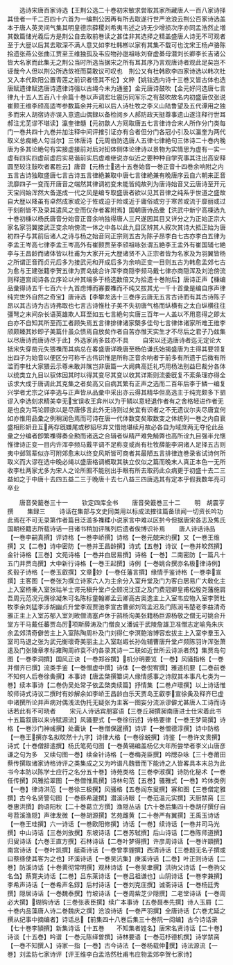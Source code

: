 <!-- { "loadSidebar": true } -->
　　选诗宋唐百家诗选【王荆公选二十巻初宋敏求尝取其家所藏唐人一百八家诗择其佳者一千二百四十六首为一编荆公因再有所去取遂行世严沧浪云荆公百家诗选盖本于唐人英灵间气集其明皇德宗薛稷刘希夷韦述之诗无少增损次序亦同孟浩然止増其数篇储光羲后方是荆公自去取前巻读之甚佳非其选择之精盖盛唐人诗无不可观者至于大歴以后其去取深不满人意又如李杜韩栁以家有其集不载可也沈宋王杨卢骆陈拾遗张燕公张曲江贾至王维独孤及韦应物孙逖祖咏刘眘虚綦母潜刘长卿李长吉诸公皆大名家而此集无之荆公当时所选当据宋之所有耳其序乃言观唐诗者观此足矣岂不诬哉今人但以荆公所选敛袵而莫敢议可叹也　荆公又有杜韩欧李四家诗选以韩次杜又入本代欧阳公置青莲之前识者怪其不伦】文粹【姚铉选内诗十三巻又皆古体也选唐赋遗律赋选唐诗遗律诗强以古绳今未为通鉴】金元唐诗鼓吹【金元好问选唐七言律九十五人五百八十余篇十巻以声调宏壮震厉同军乐之有鼓吹故名内初盛唐仅张说崔颢王维李颀高适岑参数篇余并元和以后人诗杜牧之李义山陆鲁望及五代谭用之独多而宋人胡宿诗亦误入意遗山偶録以备检阅乡人郝防政天挺尊事遗山遂注释行世耳郝注尤芜谬不堪读】瀛奎律髓【元初歙人方囘取唐五七言律诗合宋人所作分门类每门一巻共四十九巻并加注释中间评搉引证亦有合者但分门各冠小引及以瀛奎为两代取义总痴絶人勾当尔】三体唐诗【元周伯防选唐人五律七律絶句三体诗二十巻内晚唐为多其论絶句有实接虚接前对后对抝体侧体论律诗以景物为实情思为虚有一实一虚有四实四虚前虚后实易谐前实后虚难继说亦似近之要种种自学究事其注出高安释圆至较注鼔吹者畧胜云】唐音【元杨士选十五巻始音一巻正音十四巻余响附之内五言古诗独取盛唐七言古诗五言律絶兼取中唐七言律絶兼有晚唐序云自六朝来正音流靡四子一变而开唐音之端然其律调初变未能皆纯故列为唐诗始音又云唐诗至开元天宝间始浑然大备遂成一代之风是编专取盛唐者欲以见其音律之纯系乎世道之盛故自大歴以降虽有卓然成家或沦于恠或迫于险或近于庸俗或穷于寒苦或流于靡丽或过于刻削皆不及录其遣风之变而仅存者畧附焉】国朝唐诗品彚【洪武中新宁高棅选九十巻初棅以杨氏唐音分始音正音余响独得唐人三尺遂因其目又详分之为正始正宗大家名家羽翼接武正变余响傍流一体之中各以此九目区辨其人叙次其诗大抵正始为唐初四子与其前后诸人之诗与杨之始音同正宗则五古为陈子昂李白七古亦李白五律为李孟王岑高七律李孟王岑高外有崔颢贾至李颀祖咏张谓五絶李王孟外有崔国辅七絶李与王昌龄而诸体皆以杜甫为大家开元大歴诸贤不入正宗者皆为名家及为羽翼皆杨之所谓正音而贞元后多为接武元和开成后多为余响正变一目则五古为韩愈孟郊七古为愈与王建张籍李贺五律为贾岛姚合许浑李商隠李频马戴七律亦商隠浑及刘沧傍流则释道宫闺诗各立序论以弁其端多于杨选数倍又为拾遗十巻附后】唐诗正声【棅编品彚得诗五千七百六十九首虑博而寡要襍而不纯又拔其尤一千十首彚是编自序声律纯完世外自然之奇宝】唐诗选【李攀龙选十三巻序云唐无五言古诗而有其古诗陈子昂以其古诗为古诗弗取也七言古诗惟杜子美不失初唐气格而纵横有之太白纵横往往彊弩之末间杂长语英雄欺人耳至如五七言絶句实唐三百年一人盖以不用意得之即太白亦不自知其所至而工者顾失焉五言律排律诸家槩多佳句七言律体诸家所难王维李颀颇臻其妙即子美篇什虽众愦焉自放矣作者自苦亦惟天实生才不尽后之君子乃兹集以尽唐诗而唐诗尽于此】外选家尚多兹亦不具
　　自宋以还选唐诗者迄无定论大抵宋失穿凿元失猥襍而其病总在畧盛唐详晚唐至杨伯谦氏始揭盛唐为主得其要领复出四子为始音以便区分可称千古伟识惟是所称正音余响者于前多有所遗于后微有所滥而李杜大家猥云示尊未敢并隲岂非唐篇一大阙典高廷礼巧用杨法别益巳裁分各体以统类立九目以驭体因其时以得其变尽其变以收其详斯则流委旣复不紊条理亦得全该求大成于唐调此其克集之者矣高又自病其繁有正声之选而二百年后李于鳞一编复兴学者尤宗之详李选与正声皆从品彚中采出亦云得其精华但高选主于纯完颇多下驷谬入李选刻求精美幸无宝误收王弇州以为于鳞以意轻退作者有之舍格轻进作者无是也良为笃论顾欲以是尽唐侈言此外无诗则过矣宜有识者之不无遗议尔夫尽唐宜何如亦惟用品彚之例稍润色焉而可诗在唐一代体数变矣取数变之体统列一巻之内自衰盛相形妍丑互两存旣嫌尾或秽貂尽弃又惜灺堪续月故必各自为域庶两无夺伦此品彚之分编者卽繁襍得奏全勲而诸选之合辑者纵精严难免觭弊也高所诠九目强半允惬惟律诗正变一目内许浑李频马戴平调不足称变或尚有杜牧薛能李洞诸人足择五古则夷中邺驾辈似亦可附郊愈末以终变风斯皆可商者其最陋五言排律连巻录省试诗何所取义而大谬在选中晚必绳以盛唐格调槪取其肤立仅似之篇而晚末人真正本色一无所收李杜两家尤多为宋人之论所囿不能别出手眼有所去取药此众病更于初盛十去二三益如之于中唐十去四五益二三于晚唐十去七八益三四唐选其有定本乎假我数年亮可卒业














　　唐音癸籖巻三十一
　　钦定四库全书
　　唐音癸籖巻三十二
　　明　胡震亨　撰
　　集録三
　　诗话在集部与文史同类用以标成法搉往篇备琐闻一切资长吟功此焉在不可无录第作者篇目泛滥多襍糅小说家言中难以区扸今但据唐宋各志及焦氏国朝经籍志所载诗话一目诸书稍加评隲列后遗者俟博识补焉
　　唐人诗话诗品【一巻李嗣真撰】评诗格【一巻李峤撰】诗格【一巻元兢宋约撰】又【一巻王维撰】又【二巻】诗中密防【一巻并王昌龄撰】诗式【五巻】诗议【一巻并皎然撰】金针诗格【三巻】文苑诗格【一巻并白居易撰】诗格【一巻】二南密防【一篇凡十五门并贾岛撰】大中新行诗格【一巻王起撰】诗例【一巻姚合撰亦名极律诗例】炙毂子诗格【一巻玉叡撰】文章妙【一巻任藩言撰】缘情手鉴诗格【一巻李宣撰】主客图【一巻张为撰立诗家六人为主余分入室升堂及门为客白居易广大敎化主上入室杨乗入室张祜羊士谔元稹升堂卢仝顾况沈亚之及门费冠卿皇甫松殷尧藩施肩吾周元范况元膺徐凝朱可名陈标童翰卿孟云卿高古奥逸主上入室韦应物入室李贺杜牧李余刘猛李涉胡幽贞升堂李观贾驰李宣古曹邺刘驾孟迟及门陈润韦楚老李益清奇雅正主上入室苏郁入室刘畋僧淸塞卢休于鹄杨洵美张籍杨巨源杨敬之僧无可姚合升堂方干马戴任蕃贾岛厉项斯薛涛及门僧良乂潘诚于武陵詹雄卫准僧志定喻鳬朱庆余孟郊清奇僻苦主上入室陈陶周朴及门刘得仁李溟鲍溶博容宏拔主上入室李羣玉入室司马退之张为武元衡瓌奇美丽主上入室赵嘏长孙佐辅曹唐升堂卢频陈羽许浑张萧逺及门张陵章孝标雍陶周祚袁不约各录其诗一二联如近世所云诗派者然】集贾岛句图【一巻李洞撰】国风正诀【一巻郑谷撰】机分明要览【一巻】风骚指格【一巻并僧齐已撰】流类手鉴【一巻僧虚中撰】诗体【一巻倪宥撰】雅道机要【二巻前巻不知何人后巻徐夤撰】本事诗【唐孟棨撰纂词人缘情感事之诗叙其本事凡七类为一巻】续本事诗【二巻伪吴处常子依孟棨类续篇】抒情集【二巻卢瓌撰】以上诗话惟皎师诗式诗议二撰时有妙解余如李峤王昌龄白乐天贾岛王叡李宣徐夤及释齐巳虚中诸撰所论并声病对偶浅法伪托无疑张为主客一图妄分流派谬僻尤甚唐人工诗而诗话若此有不可晓者
　　宋元人诗话宾朋宴语【三巻丘昶撰昶南唐进士仕宋着此书十五篇叙唐以来诗赋源流】风骚要式【一巻徐衍述】诗格要律【一巻王梦简撰】诗格【一巻沙门神彧撰】处囊诀【一巻僧保暹撰】诗评【一巻僧德淳撰】诗中防格【一巻王撰亦名拟皎然十九字】诗律大格【一巻徐蜕撰】诗鉴【一巻许文贵撰】诗式【十巻僧辞逺撰】杨氏笔苑句图【一巻黄锡编盖杨亿大年所尝举者李义山唐彦谦之句为多　又续句图一巻】续金针诗格【一巻梅尧臣撰】吟牕杂咏【三十巻莆田蔡传撰取诸家诗格诗评之类集成之又为吟谱凡魏晋而下能诗之人皆畧具本末总为此书今本防以陈学士应行之名分五十巻】诗苑类格【三巻李淑撰】诗防化秘术【一巻任传撰】风雅拾翠图【一巻僧惟鳯撰】诗林句范【五巻】骚雅式【一巻】吟体类例【一巻】律诗洪范【一巻徐三极撰】风骚格【五巻阎东叟撰】寡和图【三巻僧定雅撰】古今名贤警句图【一巻蔡希蘧撰】潜溪诗眼【一巻范温元实撰】天厨禁脔【三巻惠洪撰】韵语阳秋【二十巻葛立方撰】渔隠丛话【六十巻后集四十巻胡仔撰仔自号苕溪渔隠】声律发微【一巻胡源撰】艺苑雌黄【二十巻严有翼撰】王禹玉诗话【一巻王珪撰】六一诗话【一巻欧阳修撰】诗话【一巻】续诗话【一巻并司马光撰】中山诗话【三巻刘攽撰】东坡诗话【二巻苏轼撰】后山诗话【二巻陈师道撰】归叟诗话【六巻王直方撰】石林诗话【二巻叶梦得撰】许彦周诗话【一巻许顗撰】南宫诗话【一巻叶凯撰】艇斋诗话【一巻曾季貍撰】西清诗话【三巻题无名子撰或曰蔡绦使其客为之也】环溪诗话【一巻吴沆集】庚溪诗话【二巻】叶正则诗话【二巻】防溪诗话【十巻黄彻常明撰】观林诗话【一巻吴聿撰】洪驹父诗话【一巻驹父名刍】蔡寛夫诗话【二巻】吕东莱诗话【一巻吕祖谦也】山阴诗话【一巻李兼撰】李希声诗话【一巻希声名錞】后村诗话【一巻刘克庄撰】诚斋诗话【一巻杨廷秀撰】隠居诗话【一巻魏泰撰】竹坡诗话【一巻周紫芝少隠撰】二老堂诗话【一巻周必大撰】瑚钩诗话【三巻张表臣撰】续广本事诗【五巻聂奉先撰】诗人玉屑【二十巻内品藻唐人诗二巻魏庆之撰】沧浪诗话【一巻严羽撰】全唐诗话【六巻尤延之撰从纪事中摘编者】诗话总【前集四十八巻后集三十巻阮一阅编】古今诗话录【七十巻李頴撰】新集诗话【十五巻　　不知集者姓名】唐宋名贤诗话【二十巻】诗谈【十五巻】吟谱【一巻元陈绎曽撰】诗林要语【一巻范杼德机撰】诗学禁脔【一巻不知撰人】诗家一指【一巻】古今诗法【一巻杨载仲撰】诗法源流【一巻】刘孟防七家诗评【评王维李白孟浩然杜甫韦应物孟郊李贺七家诗】
